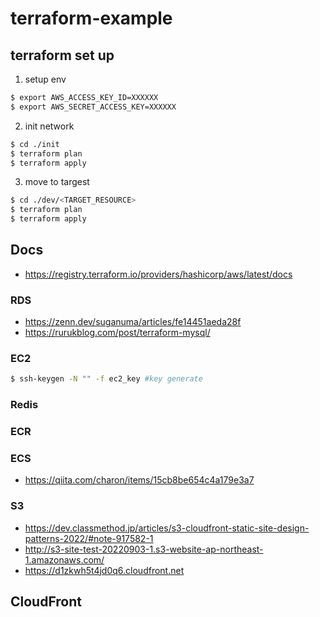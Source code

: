 # terraform-example

## terraform set up
1.  setup env
```sh
$ export AWS_ACCESS_KEY_ID=XXXXXX
$ export AWS_SECRET_ACCESS_KEY=XXXXXX
```

2. init network
```sh
$ cd ./init
$ terraform plan
$ terraform apply  
```

3. move to targest
```sh
$ cd ./dev/<TARGET_RESOURCE>
$ terraform plan
$ terraform apply
```

## Docs
 - https://registry.terraform.io/providers/hashicorp/aws/latest/docs

### RDS
- https://zenn.dev/suganuma/articles/fe14451aeda28f  
- https://rurukblog.com/post/terraform-mysql/  

### EC2
```sh
$ ssh-keygen -N "" -f ec2_key #key generate
```

### Redis

### ECR

### ECS
 - https://qiita.com/charon/items/15cb8be654c4a179e3a7  
 
### S3
- https://dev.classmethod.jp/articles/s3-cloudfront-static-site-design-patterns-2022/#note-917582-1  
- http://s3-site-test-20220903-1.s3-website-ap-northeast-1.amazonaws.com/  
- https://d1zkwh5t4jd0q6.cloudfront.net  

## CloudFront
    


